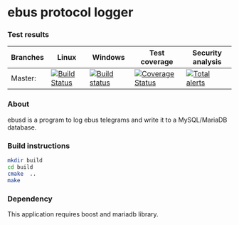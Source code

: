 # ebus protocol logger

### Test results

Branches  | Linux | Windows | Test coverage | Security analysis
----------|-------|---------|---------------| -----------------
Master:   | [![Build Status](https://travis-ci.org/m7b/ebusd.svg?branch=master)](https://travis-ci.org/m7b/ebusd) | [![Build status](https://ci.appveyor.com/api/projects/status/0ct4tlnm6rkxava0?svg=true)](https://ci.appveyor.com/project/m7b/ebusd) | [![Coverage Status](https://coveralls.io/repos/github/m7b/ebusd/badge.svg?branch=master)](https://coveralls.io/github/m7b/ebusd?branch=master) | [![Total alerts](https://img.shields.io/lgtm/alerts/g/m7b/ebusd.svg?logo=lgtm&logoWidth=18)](https://lgtm.com/projects/g/m7b/ebusd/alerts/)

### About

ebusd is a program to log ebus telegrams and write it to a MySQL/MariaDB database.

### Build instructions

```bash
mkdir build
cd build
cmake  ..
make
```

### Dependency

This application requires boost and mariadb library.